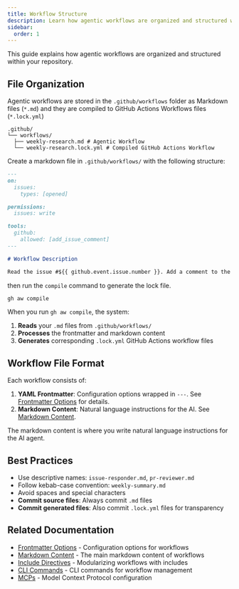 ```yaml
---
title: Workflow Structure
description: Learn how agentic workflows are organized and structured within your repository, including directory layout and file organization.
sidebar:
  order: 1
---
```


This guide explains how agentic workflows are organized and structured within your repository.

## File Organization

Agentic workflows are stored in the `.github/workflows` folder as Markdown files (`*.md`)
and they are compiled to GitHub Actions Workflows files (`*.lock.yml`)

```
.github/
└── workflows/
  ├── weekly-research.md # Agentic Workflow
  └── weekly-research.lock.yml # Compiled GitHub Actions Workflow
```

Create a markdown file in `.github/workflows/` with the following structure:

```markdown
---
on:
  issues:
    types: [opened]

permissions:
  issues: write

tools:
  github:
    allowed: [add_issue_comment]
---

# Workflow Description

Read the issue #${{ github.event.issue.number }}. Add a comment to the issue listing useful resources and links.
```

then run the `compile` command to generate the lock file.

```sh
gh aw compile
```

When you run `gh aw compile`, the system:

1. **Reads** your `.md` files from `.github/workflows/`
2. **Processes** the frontmatter and markdown content
3. **Generates** corresponding `.lock.yml` GitHub Actions workflow files

## Workflow File Format

Each workflow consists of:

1. **YAML Frontmatter**: Configuration options wrapped in `---`. See [Frontmatter Options](./frontmatter/) for details.
2. **Markdown Content**: Natural language instructions for the AI. See [Markdown Content](./markdown/).

The markdown content is where you write natural language instructions for the AI agent. 

## Best Practices

- Use descriptive names: `issue-responder.md`, `pr-reviewer.md`
- Follow kebab-case convention: `weekly-summary.md`
- Avoid spaces and special characters
- **Commit source files**: Always commit `.md` files
- **Commit generated files**: Also commit `.lock.yml` files for transparency

## Related Documentation

- [Frontmatter Options](./frontmatter/) - Configuration options for workflows
- [Markdown Content](./markdown/) - The main markdown content of workflows
- [Include Directives](./include-directives/) - Modularizing workflows with includes
- [CLI Commands](../tools/cli/) - CLI commands for workflow management
- [MCPs](../guides/mcps/) - Model Context Protocol configuration
